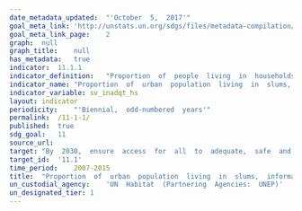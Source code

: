 ```yaml
---	
date_metadata_updated:	"'October  5,  2017'"
goal_meta_link:	'http://unstats.un.org/sdgs/files/metadata-compilation/Metadata-Goal-11.pdf'
goal_meta_link_page:	2
graph:	null
graph_title:	null
has_metadata:	true
indicator:	11.1.1
indicator_definition:	"Proportion  of  people  living  in  households  lacking  at  least  one  of  the  following  five  housing  conditions:  access  to  improved  water"
indicator_name:	"Proportion  of  urban  population  living  in  slums,  informal  settlements,  or  inadequate  housing"
indicator_variable:	sv_inadqt_hs
layout:	indicator
periodicity:	"'Biennial,  odd-numbered  years'"
permalink:	/11-1-1/
published:	true
sdg_goal:	11
source_url:	
target:	"By  2030,  ensure  access  for  all  to  adequate,  safe  and  affordable  housing  and  basic  services  and  upgrade  slums."
target_id:	'11.1'
time_period:	2007-2015
title:	"Proportion  of  urban  population  living  in  slums,  informal  settlements,  or  inadequate  housing"
un_custodial_agency:	'UN  Habitat  (Partnering  Agencies:  UNEP)'
un_designated_tier:	1
---	
```

